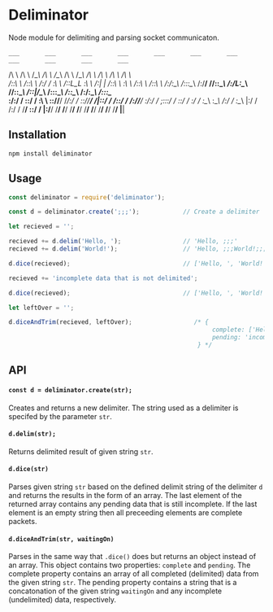# Deliminator
Node module for delimiting and parsing socket communicaton. 

    ___       ___       ___       ___       ___       ___       ___       ___       ___       ___       ___   
   /\  \     /\  \     /\__\     /\  \     /\__\     /\  \     /\__\     /\  \     /\  \     /\  \     /\  \  
  /::\  \   /::\  \   /:/  /    _\:\  \   /::L_L_   _\:\  \   /:| _|_   /::\  \    \:\  \   /::\  \   /::\  \ 
 /:/\:\__\ /::\:\__\ /:/__/    /\/::\__\ /:/L:\__\ /\/::\__\ /::|/\__\ /::\:\__\   /::\__\ /:/\:\__\ /::\:\__\
 \:\/:/  / \:\:\/  / \:\  \    \::/\/__/ \/_/:/  / \::/\/__/ \/|::/  / \/\::/  /  /:/\/__/ \:\/:/  / \;:::/  /
  \::/  /   \:\/  /   \:\__\    \:\__\     /:/  /   \:\__\     |:/  /    /:/  /   \/__/     \::/  /   |:\/__/ 
   \/__/     \/__/     \/__/     \/__/     \/__/     \/__/     \/__/     \/__/               \/__/     \|__|  

## Installation

```
npm install deliminator
```

## Usage
``` js
const deliminator = require('deliminator');

const d = deliminator.create(';;;');            // Create a delimiter

let recieved = '';

recieved += d.delim('Hello, ');                 // 'Hello, ;;;'
recieved += d.delim('World!');                  // 'Hello, ;;;World!;;;'

d.dice(recieved);                               // ['Hello, ', 'World!', '']

recieved += 'incomplete data that is not delimited';

d.dice(recieved);                               // ['Hello, ', 'World!', 'incomplete data that is not delimited']

let leftOver = '';

d.diceAndTrim(recieved, leftOver);                 /* {
                                                        complete: ['Hello, ', 'World!'], 
                                                        pending: 'incomplete data that is not delimited'
                                                    } */

```

## API
#### `const d = deliminator.create(str);`

Creates and returns a new delimiter. The string used as a delimiter is specifed by the parameter `str`.

#### `d.delim(str);`

Returns delimited result of given string `str`.

#### `d.dice(str)`

Parses given string `str` based on the defined delimit string of the delimiter `d` and returns the results in the form of an array.  The last element of the returned array contains any pending data that is still incomplete.  If the last element is an empty string then all preceeding elements are complete packets.

#### `d.diceAndTrim(str, waitingOn)`

Parses in the same way that `.dice()` does but returns an object instead of an array.  This object contains two properties: `complete` and `pending`.  The complete property contains an array of all completed (delimited) data from the given string `str`.  The pending property contains a string that is a concatonation of the given string `waitingOn` and any incomplete (undelimited) data, respectively.